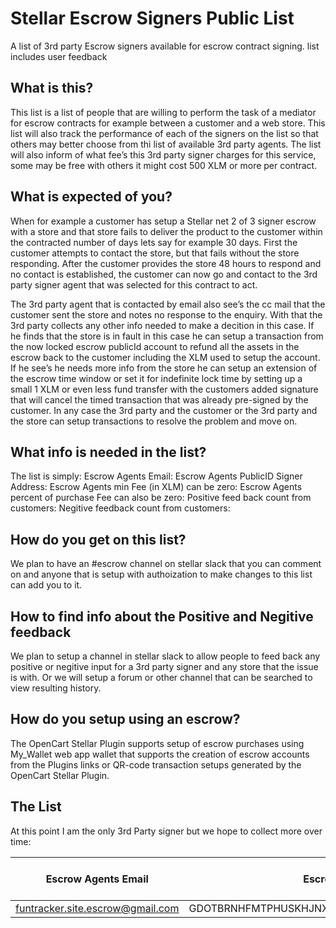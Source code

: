 
# Stellar Escrow Signers Public List #
A list of 3rd party Escrow signers available for escrow contract signing.  list includes user feedback

## What is this? ##
This list is a list of people that are willing to perform the task of a mediator for escrow contracts for example between a customer and a web store.   This list will also track the performance of each of the signers on the list so that others may better choose from thi list of available 3rd party agents.  The list will also inform of what fee’s this 3rd party signer charges for this service, some may be free with others it might cost 500 XLM or more per contract.

## What is expected of you? ## 
When for example a customer has setup a Stellar net 2 of 3 signer escrow with a store and that store fails to deliver the product to the customer within the contracted number of days lets say for example 30 days.  First the customer attempts to contact the store, but that fails without the store responding.  After the customer provides the store 48 hours to respond and no contact is established, the customer can now go and contact to the 3rd party signer agent that was selected for this contract to act.

The  3rd party agent that is contacted by email also see’s the cc mail that the customer sent the store and notes no response to the enquiry.  With that the 3rd party collects any other info needed to make a decition in this case.  If he finds that the store is in fault in this case he can setup a transaction from the now locked escrow publicId account to refund all the assets in the escrow back to the customer including the XLM used to setup the account.  If he see’s he needs more info from the store he can setup an extension of the escrow time window or set it for indefinite lock time by setting up a small 1 XLM or even less fund transfer with the customers added signature that will cancel the  timed transaction that was already pre-signed by the customer.  In any case the 3rd party and the customer or the 3rd party and the store can setup transactions to resolve the problem and move on.

## What info is needed in the list? ##
The list is simply:
Escrow Agents Email:
Escrow Agents  PublicID Signer Address:
Escrow Agents min Fee (in XLM) can be zero:
Escrow Agents percent of purchase Fee can also be zero:
Positive feed back count from customers:
Negitive feedback count from customers:

## How do you get on this list? ##
We plan to have an #escrow channel on stellar slack that you can comment on and anyone that is setup with authoization to make changes to this list can add you to it.  

## How to find info about the Positive and Negitive feedback ##
We plan to setup a channel in stellar slack to allow people to feed back any positive or negitive input for a 3rd party signer and any store that the issue is with.  Or we will setup a forum or other channel that can be searched to view resulting history.

## How do you setup using an escrow? ##
The OpenCart Stellar Plugin supports setup of escrow purchases using My_Wallet web app wallet that supports the creation of escrow accounts from the Plugins links or QR-code transaction setups generated by the OpenCart Stellar Plugin.

## The List ##
At this point I am the only 3rd Party signer but we hope to collect more over time:

| Escrow Agents Email |  Escrow Agents Stellar PublicId | Min Fee | Percent total Fee | Positive |  Negitive |
|---------------------|---------------------------------|---------|-------------------|----------|-----------|
| funtracker.site.escrow@gmail.com | GDOTBRNHFMTPHUSKHJNXEINFUL6WSM2O4H5I7ZAATEDUCXE6E4TWSECE | 10 | 0.0 | 0 | 0 |

